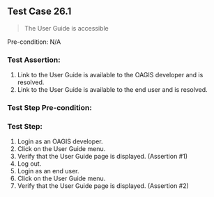 ## Test Case 26.1

> The User Guide is accessible

Pre-condition: N/A



### Test Assertion:

1. Link to the User Guide is available to the OAGIS developer and is resolved.
2. Link to the User Guide is available to the end user and is resolved.

### Test Step Pre-condition:



### Test Step:

1. Login as an OAGIS developer.
2. Click on the User Guide menu.
3. Verify that the User Guide page is displayed. (Assertion #1)
4. Log out.
5. Login as an end user.
6. Click on the User Guide menu.
7. Verify that the User Guide page is displayed. (Assertion #2)